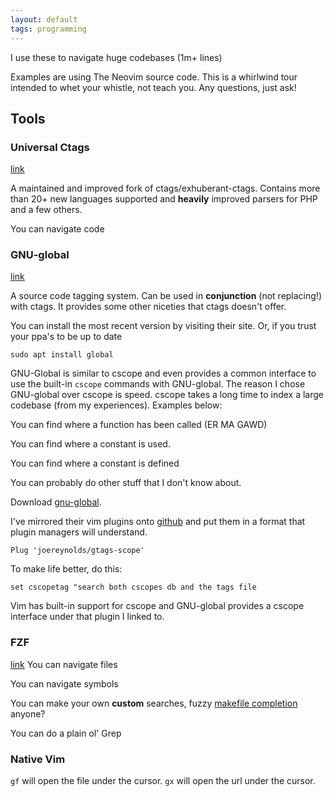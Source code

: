 ```yaml
---
layout: default
tags: programming
---
```


I use these to navigate huge codebases (1m+ lines)

Examples are using The Neovim source code.
This is a whirlwind tour intended to whet your whistle, not teach you.
Any questions, just ask!

## Tools

### Universal Ctags
[link](https://github.com/universal-ctags/ctags)

A maintained and improved fork of ctags/exhuberant-ctags.
Contains more than 20+ new languages supported and **heavily** improved parsers
for PHP and a few others.

You can navigate code

<script type="text/javascript" src="https://asciinema.org/a/9hz7wesimrql87b7i2a4tjfue.js" id="asciicast-9hz7wesimrql87b7i2a4tjfue" async></script>


### GNU-global
[link](https://www.gnu.org/software/global/)

A source code tagging system. Can be used in **conjunction** (not replacing!) with ctags. It provides some other niceties that ctags doesn't offer. 

You can install the most recent version by visiting their site. 
Or, if you trust your ppa's to be up to date
```
sudo apt install global
```

GNU-Global is similar to cscope and even provides a common interface to use the built-in `cscope` commands with GNU-global. The reason I chose GNU-global over cscope is speed. cscope takes a long time to index a large codebase (from my experiences).
Examples below:

You can find where a function has been called (ER MA GAWD)

<script type="text/javascript" src="https://asciinema.org/a/1tlpchduyxjd7fa6ldw8sj5bm.js" id="asciicast-1tlpchduyxjd7fa6ldw8sj5bm" async></script>

You can find where a constant is used.

<script type="text/javascript" src="https://asciinema.org/a/9cp0zc2gcc1oi9jgcbfub3e7b.js" id="asciicast-9cp0zc2gcc1oi9jgcbfub3e7b" async></script>

You can find where a constant is defined

<script type="text/javascript" src="https://asciinema.org/a/311ip7hykg29efia8ynoe36bm.js" id="asciicast-311ip7hykg29efia8ynoe36bm" async></script>

You can probably do other stuff that I don't know about.

Download [gnu-global](https://www.gnu.org/software/global/).

I've mirrored their vim plugins onto [github](https://github.com/joereynolds/gtags-scope) and put them
in a format that plugin managers will understand.

```
Plug 'joereynolds/gtags-scope'
```

To make life better, do this:

```
set cscopetag "search both cscopes db and the tags file
```

Vim has built-in support for cscope and GNU-global provides a cscope interface under
that plugin I linked to.

### FZF
[link](https://github.com/junegunn/fzf.vim)
You can navigate files

<script type="text/javascript" src="https://asciinema.org/a/7p51dkdxy2o40264mgdd9w4d9.js" id="asciicast-7p51dkdxy2o40264mgdd9w4d9" async></script>

You can navigate symbols

<script type="text/javascript" src="https://asciinema.org/a/7jo6w7nx8u51uvng66api16aw.js" id="asciicast-7jo6w7nx8u51uvng66api16aw" async></script>

You can make your own **custom** searches, fuzzy [makefile completion](https://github.com/joereynolds/fzf-makefile) anyone?

<script type="text/javascript" src="https://asciinema.org/a/cchzypsfktikz91ikyjzjcnzf.js" id="asciicast-cchzypsfktikz91ikyjzjcnzf" async></script>

You can do a plain ol' Grep

<script type="text/javascript" src="https://asciinema.org/a/cydb2wwdppa2pc22lvskewd9h.js" id="asciicast-cydb2wwdppa2pc22lvskewd9h" async></script>

### Native Vim

`gf` will open the file under the cursor.
`gx` will open the url under the cursor.
<script type="text/javascript" src="https://asciinema.org/a/xf301nU4ke78Ry1NCv1a3zzYn.js" id="asciicast-xf301nU4ke78Ry1NCv1a3zzYn" async></script>
